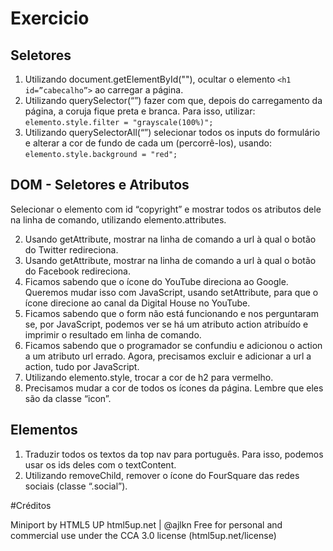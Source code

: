 # Exercicio

## Seletores

1. Utilizando document.getElementById(""), ocultar o elemento `<h1 id=”cabecalho”>` ao carregar a página.
2. Utilizando querySelector(“”) fazer com que, depois do carregamento da
   página, a coruja fique preta e branca. Para isso, utilizar:
   `elemento.style.filter = "grayscale(100%)";`
3. Utilizando querySelectorAll(“”) selecionar todos os inputs do formulário e
   alterar a cor de fundo de cada um (percorrê-los), usando:
   `elemento.style.background = "red";`

## DOM - Seletores e Atributos

Selecionar o elemento com id “copyright” e mostrar todos os atributos dele
na linha de comando, utilizando elemento.attributes.

2. Usando getAttribute, mostrar na linha de comando a url à qual o botão do
   Twitter redireciona.
3. Usando getAttribute, mostrar na linha de comando a url à qual o botão do
   Facebook redireciona.
4. Ficamos sabendo que o ícone do YouTube direciona ao Google.
   Queremos mudar isso com JavaScript, usando setAttribute, para que o
   ícone direcione ao canal da Digital House no YouTube.
5. Ficamos sabendo que o form não está funcionando e nos perguntaram se,
   por JavaScript, podemos ver se há um atributo action atribuído e imprimir
   o resultado em linha de comando.
6. Ficamos sabendo que o programador se confundiu e adicionou o action a
   um atributo url errado. Agora, precisamos excluir e adicionar a url a action,
   tudo por JavaScript.
7. Utilizando elemento.style, trocar a cor de h2 para vermelho.
8. Precisamos mudar a cor de todos os ícones da página. Lembre que eles
   são da classe “icon”.

## Elementos

1. Traduzir todos os textos da top nav para português. Para isso, podemos
   usar os ids deles com o textContent.
2. Utilizando removeChild, remover o ícone do FourSquare das redes sociais
   (classe “.social”).

#Créditos

Miniport by HTML5 UP
html5up.net | @ajlkn
Free for personal and commercial use under the CCA 3.0 license (html5up.net/license)
